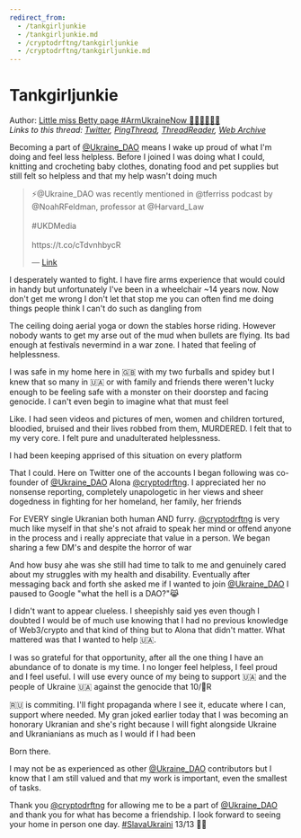```yaml
---
redirect_from:
  - /tankgirljunkie
  - /tankgirljunkie.md
  - /cryptodrftng/tankgirljunkie
  - /cryptodrftng/tankgirljunkie.md
---
```

# Tankgirljunkie

Author: [Little miss Betty page #ArmUkraineNow 🖤🌻🇺🇦🌻🖤](https://twitter.com/TankGirljunkie)  
*Links to this thread: [Twitter](https://twitter.com/TankGirljunkie/status/1557108429193461761), [PingThread](https://pingthread.com/thread/1557108429193461761), [ThreadReader](https://threadreaderapp.com/thread/1557108429193461761.html), [Web Archive](https://web.archive.org/web/*/https://twitter.com/TankGirljunkie/status/1557108429193461761)*

Becoming a part of [@Ukraine_DAO](https://twitter.com/Ukraine_DAO) means I wake up proud of what I'm doing and feel less helpless. Before I joined I was doing what I could, knitting and crocheting baby clothes, donating food and pet supplies but still felt so helpless and that my help wasn't doing much

<blockquote class="twitter-tweet">
    <p lang="en" dir="ltr">
    ⚡️@Ukraine_DAO was recently mentioned in @tferriss podcast by @NoahRFeldman, professor at @Harvard_Law <br />
    <br />
    #UKDMedia <br />
    <br />
    https://t.co/cTdvnhbycR<br />
    </p>
    &mdash; <a href="https://twitter.com/cryptodrftng/status/1556776150235480064">Link</a>
</blockquote>

I desperately wanted to fight. I have fire arms experience that would could in handy but unfortunately I've been in a wheelchair ~14 years now. Now don't get me wrong I don't let that stop me you can often find me doing things people think I can't do such as dangling from

The ceiling doing aerial yoga or down the stables horse riding. However nobody wants to get my arse out of the mud when bullets are flying. Its bad enough at festivals nevermind in a war zone. I hated that feeling of helplessness. 


I was safe in my home here in 🇬🇧 with my two furballs and spidey but I knew that so many in 🇺🇦 or with family and friends there weren't lucky enough to be feeling safe with a monster on their doorstep and facing genocide. I can't even begin to imagine what that must feel

Like. I had seen videos and pictures of men, women and children tortured, bloodied, bruised and their lives robbed from them, MURDERED.  I felt that to my very core. I felt pure and unadulterated helplessness. 

I had been keeping apprised of this situation on every platform

That I could. Here on Twitter one of the accounts I began following was co-founder of [@Ukraine_DAO](https://twitter.com/Ukraine_DAO) Alona [@cryptodrftng](https://twitter.com/cryptodrftng). I appreciated her no nonsense reporting, completely unapologetic in her views and sheer dogedness in fighting for her homeland, her family, her friends 


For EVERY single Ukranian both human AND furry. [@cryptodrftng](https://twitter.com/cryptodrftng) is very much like myself in that she's not afraid to speak her mind or offend anyone in the process and i really appreciate that value in a person. We began sharing a few DM's and despite the horror of war

And how busy ahe was she still had time to talk to me and genuinely cared about my struggles with my health and disability. Eventually after messaging back and forth she asked me if I wanted to join [@Ukraine_DAO](https://twitter.com/Ukraine_DAO) I paused to Google "what the hell is a DAO?"😹

I didn't want to appear clueless. I sheepishly said yes even though I doubted I would be of much use knowing that I had no previous knowledge of Web3/crypto and that kind of thing but to Alona that didn't matter. What mattered was that I wanted to help 🇺🇦.

I was so grateful for that opportunity, after all the one thing I have an abundance of to donate is my time. I no longer feel helpless, I feel proud and I feel useful. I will use every ounce of my being to support 🇺🇦 and the people of Ukraine 🇺🇦 against the genocide that 10/🧵R

🇷🇺 is commiting. I'll fight propaganda where I see it, educate where I can, support where needed. My gran joked earlier today that I was becoming an honorary Ukranian and she's right because I will fight alongside Ukraine and Ukranianians as much as I would if I had been

Born there. 

I may not be as experienced as other [@Ukraine_DAO](https://twitter.com/Ukraine_DAO) contributors but I know that I am still valued and that my work is important, even the smallest of tasks.

Thank you [@cryptodrftng](https://twitter.com/cryptodrftng) for allowing me to be a part of [@Ukraine_DAO](https://twitter.com/Ukraine_DAO) and thank you for what has become a friendship. I look forward to seeing your home in person one day. [#SlavaUkraini](https://twitter.com/hashtag/SlavaUkraini) 
13/13 🧵🔚
